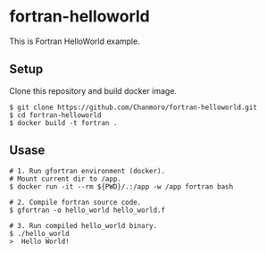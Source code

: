 # fortran-helloworld
This is Fortran HelloWorld example.

## Setup
Clone this repository and build docker image.
```
$ git clone https://github.com/Chanmoro/fortran-helloworld.git
$ cd fortran-helloworld
$ docker build -t fortran .
```

## Usase
```
# 1. Run gfortran environment (docker).
# Mount current dir to /app.
$ docker run -it --rm ${PWD}/.:/app -w /app fortran bash

# 2. Compile fortran source code.
$ gfortran -o hello_world hello_world.f

# 3. Run compiled hello_world binary.
$ ./hello_world
>  Hello World!
```
